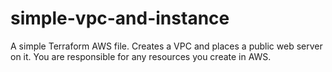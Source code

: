 # simple-vpc-and-instance
A simple Terraform AWS file. Creates a VPC and places a public web server on it.
You are responsible for any resources you create in AWS.
